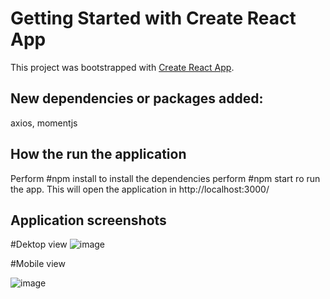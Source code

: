 # Getting Started with Create React App

This project was bootstrapped with [Create React App](https://github.com/facebook/create-react-app).

## New dependencies or packages added: 
axios, momentjs

## How the run the application
Perform #npm install to install the dependencies
perform #npm start ro run the app. This will open the application in http://localhost:3000/

## Application screenshots
#Dektop view
![image](https://user-images.githubusercontent.com/11869506/130888838-67413e2c-1526-467b-819d-7ddace1b6fbd.png)


#Mobile view

![image](https://user-images.githubusercontent.com/11869506/130888905-e067a5c5-9e5c-45a3-b6b3-00506d0b0224.png)

